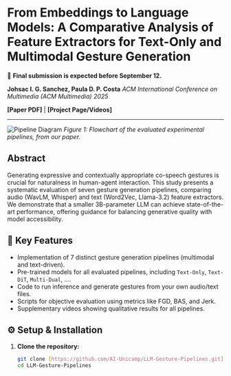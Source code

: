 # From Embeddings to Language Models: A Comparative Analysis of Feature Extractors for Text-Only and Multimodal Gesture Generation

📅 **Final submission is expected before September 12.**

**Johsac I. G. Sanchez, Paula D. P. Costa**
*ACM International Conference on Multimedia (ACM Multimedia) 2025*

**[Paper PDF]** | **[Project Page/Videos]** 

---

![Pipeline Diagram](URL_A_TU_FIGURA_1.png)
*Figure 1: Flowchart of the evaluated experimental pipelines, from our paper.*

## Abstract
Generating expressive and contextually appropriate co-speech gestures is crucial for naturalness in human-agent interaction. This study presents a systematic evaluation of seven gesture generation pipelines, comparing audio (WavLM, Whisper) and text (Word2Vec, Llama-3.2) feature extractors. We demonstrate that a smaller 3B-parameter LLM can achieve state-of-the-art performance, offering guidance for balancing generative quality with model accessibility.

## 🚀 Key Features
- Implementation of 7 distinct gesture generation pipelines (multimodal and text-driven).
- Pre-trained models for all evaluated pipelines, including `Text-Only`, `Text-DiT`, `Multi-Dual`, ....
- Code to run inference and generate gestures from your own audio/text files.
- Scripts for objective evaluation using metrics like FGD, BAS, and Jerk.
- Supplementary videos showing qualitative results for all pipelines.

## ⚙️ Setup & Installation

1.  **Clone the repository:**
    ```bash
    git clone [https://github.com/AI-Unicamp/LLM-Gesture-Pipelines.git](https://github.com/AI-Unicamp/LLM-Gesture-Pipelines.git)
    cd LLM-Gesture-Pipelines
    ```
